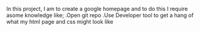 In this project, I am to create a google homepage and to do this I require asome knowledge like;
.Open git repo
.Use Developer tool to get a hang of what my html page and css  might look like

